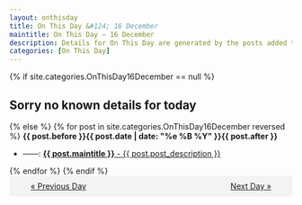 ```yaml
---
layout: onthisday
title: On This Day &#124; 16 December
maintitle: On This Day — 16 December
description: Details for On This Day are generated by the posts added to the website so the content is subject to changes/updates over time.
categories: [On This Day]
---
```


{% if site.categories.OnThisDay16December == null %}
<h2>Sorry no known details for today</h2>
{% else %}
{% for post in site.categories.OnThisDay16December reversed %}
<strong>{{ post.before }}{{ post.date | date: "%e %B %Y" }}{{ post.after }}</strong>
<ul>
<li> ——: <a class="{{ post.class }}" href="{{ post.url }}"><strong>{{ post.maintitle }}</strong> - {{ post.post_description }}</a></li>
</ul>
{% endfor %}
{% endif %}
<br />
<div style="background-color: #f3f3f3; padding: 10px; border-radius: 5px; text-align: center; display: flex; justify-content: space-evenly;">
<a href="/onthisday/12/12-15">« Previous Day</a>
<span style="visibility:hidden;">[ Visit Leap Year February 29 ]</span>
<a href="/onthisday/12/12-17">Next Day »</a>
</div>
